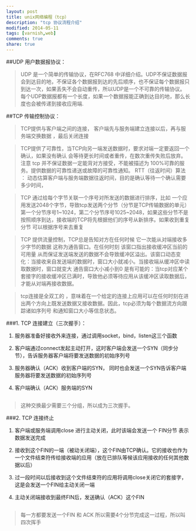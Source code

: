 ```yaml
---
layout: post
title: unix网络编程（tcp）
description: "tcp 协议流程介绍"
modified: 2014-05-11
tags: [varnish,web]
comments: true
share: true  
---
```



##UDP 用户数据报协议：

>UDP 是一个简单的传输协议，在RFC768 中详细介绍。UDP不保证数据报会到达目的地，不保证各个数据报到达的先后顺序，也不保证每个数据报只到达一次，如果丢失不会自动重传，所以UDP是一个不可靠的传输协议。 每个UDP数据报都有一个长度，如果一个数据报能正确到达目的地，那么长度也会被传递到接收应用端.


##TCP 传输控制协议：

>TCP提供与客户端之间的连接， 客户端先与服务端建立连接以后，再与服务端交换数据 ，最后关闭连接

>TCP提供了可靠性，当TCP向另一端发送数据时，要求对端一定要返回一个确认，如果没有确认 会等待更长时间或者重传，在数次重传失败后放弃。
注意 tcp 并不保证数据一定能背对方接受，不能被描述为 100%可靠的服务。提供数据的可靠性递送或故障的可靠性通知。
RTT（往返时间）算法 ： 动态估算客户端与服务端数据往返时间，目的是确认等待一个确认需要多少时间，

>TCP 通过给每个字节关联一个序号对所发送的数据进行排序，比如 一个应用发送2048个字节，导致tcp发送两个分节（分节是TCP传输数据的单元）
第一个分节序号1~1024，第二个分节序号1025~2048，如果这些分节不是按照顺序到达，接收端的TCP将先根据他们的序号从新排序。如果收到重复分节
可以根据序号来去重复

>TCP 提供流量控制，TCP总是告知对方在任何时候 它一次能从对端接收多少字节的数据 这称为通告窗口。在任何时刻 该窗口指出接收缓冲区当前的可用量
从而保证发送端发送的数据不会导致缓冲区溢出。该窗口动态变化：当接收来自发送端的数据时，窗口大小就减小。当接收端从缓冲区中读取数据时，窗口就变大
通告窗口大小减小到0 是有可能的：当tcp对应某个套接字的接收缓冲区已满时，导致他必须等待应用从该缓冲区读取数据后，才能从对端再接收数据。

>tcp连接是全双工的 ，意味着在一个给定的连接上应用可以在任何时刻在进出两个方向上既发送数据又接收数据。因此，tcp必须为每个数据流方向跟踪诸如序列号
和通知窗口大小等信息状态。


###1. TCP 连接建立（三次握手）：

1. 服务器准备好接收外来连接，通过调用socket，bind，listen这三个函数

2. 客户端通过connect发起主动打开，这时客户端会发送一个SYN（同步分节），告诉服务器客户端将要发送数据的初始序列号

3. 服务器确认（ACK）收到客户端的SYN， 同时也会发送一个SYN告诉客户端服务器将要发送数据的初始序列号

4. 客户端确认（ACK）服务端的SYN

<figure>
	<img src="{{site.url}}/images/three_way_handshake.png" alt="">
</figure>

>这种交换最少需要三个分组，所以成为三次握手。




###2. TCP 连接终止

1. 客户端或服务端调用close 进行主动关闭，此时该端会发送一个 FIN分节 表示数据发送完成

2. 接收到这个FIN的一端（被动关闭端），这个FIN由TCP确认。它的接收也作为一个文件结束符传给接收端的应用（放在已排队等候该应用接收的任何其他数据以后）

3. 过一段时间以后接收到这个文件结束符的应用将调用close关闭它的套接字，这是会发送一个FIN给主动关闭一端

4. 主动关闭端接收到最终FIN后，发送确认（ACK）这个FIN

<figure>
	<img src="{{site.url}}/images/four_way_handshake.jpg" alt="">
</figure>

>每一方都要发送一个FIN 和 ACK 所以需要4个分节完成这一过程，所以叫四次挥手 














